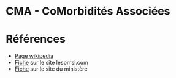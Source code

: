 # CMA - CoMorbidités Associées

<!-- SPDX-License-Identifier: MPL-2.0 -->

# Références

- [Page wikipedia](https://fr.wikipedia.org/wiki/Complication_et_morbidit%C3%A9_associ%C3%A9e)
- [Fiche](http://www.lespmsi.com/comprendre-les-cma-complication-ou-morbidite-associee/) sur le site lespmsi.com
- [Fiche](https://solidarites-sante.gouv.fr/professionnels/gerer-un-etablissement-de-sante-medico-social/financement/financement-des-etablissements-de-sante-10795/financement-des-etablissements-de-sante-lexique/article/cma) sur le site du ministère
